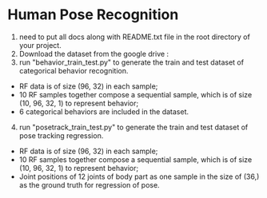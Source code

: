 # Human Pose Recognition
1. need to put all docs along with README.txt file in the root directory of your project.
2. Download the dataset from the google drive : 
3. run "behavior_train_test.py" to generate the train and test dataset of categorical behavior recognition.
  - RF data is of size (96, 32) in each sample;
  - 10 RF samples together compose a sequential sample, which is of size (10, 96, 32, 1) to represent behavior;
  - 6 categorical behaviors are included in the dataset.
4. run "posetrack_train_test.py" to generate the train and test dataset of pose tracking regression.
  - RF data is of size (96, 32) in each sample;
  - 10 RF samples together compose a sequential sample, which is of size (10, 96, 32, 1) to represent behavior;
  - Joint positions of 12 joints of body part as one sample in the size of (36,) as the ground truth for regression of pose.

